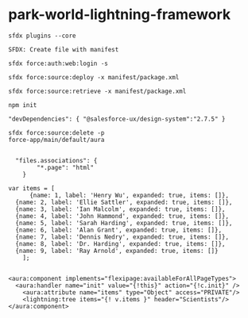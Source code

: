 # park-world-lightning-framework

<code>sfdx plugins --core</code>

<code>SFDX: Create file with manifest</code>
  
<code>sfdx force:auth:web:login -s</code>
    
<code>sfdx force:source:deploy -x manifest/package.xml</code>

<code>sfdx force:source:retrieve -x manifest/package.xml</code>

<code>npm init</code>

<code>"devDependencies": {
    "@salesforce-ux/design-system":"2.7.5"
  }
</code>

<code>sfdx force:source:delete -p force-app/main/default/aura</code>


<code>
  "files.associations": {
        "*.page": "html"
    }
  </code>
  

<code>
var items = [
      {name: 1, label: 'Henry Wu', expanded: true, items: []},
  {name: 2, label: 'Ellie Sattler', expanded: true, items: []},
  {name: 3, label: 'Ian Malcolm', expanded: true, items: []},
  {name: 4, label: 'John Hammond', expanded: true, items: []},
  {name: 5, label: 'Sarah Harding', expanded: true, items: []},
  {name: 6, label: 'Alan Grant', expanded: true, items: []},
  {name: 7, label: 'Dennis Nedry', expanded: true, items: []},
  {name: 8, label: 'Dr. Harding', expanded: true, items: []},
  {name: 9, label: 'Ray Arnold', expanded: true, items: []}
    ];
 </code>
 
    <aura:component implements="flexipage:availableForAllPageTypes">
      <aura:handler name="init" value="{!this}" action="{!c.init}" />
        <aura:attribute name="items" type="Object" access="PRIVATE"/>
        <lightning:tree items="{! v.items }" header="Scientists"/>
    </aura:component>
